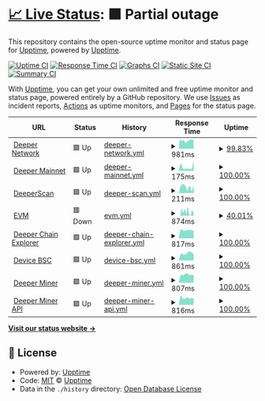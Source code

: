 # [📈 Live Status](https://demo.upptime.js.org): <!--live status--> **🟧 Partial outage**

This repository contains the open-source uptime monitor and status page for [Upptime](https://upptime.js.org), powered by [Upptime](https://github.com/upptime/upptime).

[![Uptime CI](https://github.com/deeper-chain/deeper-upptime/workflows/Uptime%20CI/badge.svg)](https://github.com/deeper-chain/deeper-upptime/actions?query=workflow%3A%22Uptime+CI%22)
[![Response Time CI](https://github.com/deeper-chain/deeper-upptime/workflows/Response%20Time%20CI/badge.svg)](https://github.com/deeper-chain/deeper-upptime/actions?query=workflow%3A%22Response+Time+CI%22)
[![Graphs CI](https://github.com/deeper-chain/deeper-upptime/workflows/Graphs%20CI/badge.svg)](https://github.com/deeper-chain/deeper-upptime/actions?query=workflow%3A%22Graphs+CI%22)
[![Static Site CI](https://github.com/deeper-chain/deeper-upptime/workflows/Static%20Site%20CI/badge.svg)](https://github.com/deeper-chain/deeper-upptime/actions?query=workflow%3A%22Static+Site+CI%22)
[![Summary CI](https://github.com/deeper-chain/deeper-upptime/workflows/Summary%20CI/badge.svg)](https://github.com/deeper-chain/deeper-upptime/actions?query=workflow%3A%22Summary+CI%22)

With [Upptime](https://upptime.js.org), you can get your own unlimited and free uptime monitor and status page, powered entirely by a GitHub repository. We use [Issues](https://github.com/upptime/upptime/issues) as incident reports, [Actions](https://github.com/deeper-chain/deeper-upptime/actions) as uptime monitors, and [Pages](https://demo.upptime.js.org) for the status page.

<!--start: status pages-->
<!-- This summary is generated by Upptime (https://github.com/upptime/upptime) -->
<!-- Do not edit this manually, your changes will be overwritten -->
<!-- prettier-ignore -->
| URL | Status | History | Response Time | Uptime |
| --- | ------ | ------- | ------------- | ------ |
| <img alt="" src="https://icons.duckduckgo.com/ip3/www.deeper.network.ico" height="13"> [Deeper Network](https://www.deeper.network) | 🟩 Up | [deeper-network.yml](https://github.com/deeper-chain/deeper-upptime/commits/HEAD/history/deeper-network.yml) | <details><summary><img alt="Response time graph" src="./graphs/deeper-network/response-time-week.png" height="20"> 981ms</summary><br><a href="https://status.deeper.network/history/deeper-network"><img alt="Response time 1099" src="https://img.shields.io/endpoint?url=https%3A%2F%2Fraw.githubusercontent.com%2Fdeeper-chain%2Fdeeper-upptime%2FHEAD%2Fapi%2Fdeeper-network%2Fresponse-time.json"></a><br><a href="https://status.deeper.network/history/deeper-network"><img alt="24-hour response time 1080" src="https://img.shields.io/endpoint?url=https%3A%2F%2Fraw.githubusercontent.com%2Fdeeper-chain%2Fdeeper-upptime%2FHEAD%2Fapi%2Fdeeper-network%2Fresponse-time-day.json"></a><br><a href="https://status.deeper.network/history/deeper-network"><img alt="7-day response time 981" src="https://img.shields.io/endpoint?url=https%3A%2F%2Fraw.githubusercontent.com%2Fdeeper-chain%2Fdeeper-upptime%2FHEAD%2Fapi%2Fdeeper-network%2Fresponse-time-week.json"></a><br><a href="https://status.deeper.network/history/deeper-network"><img alt="30-day response time 1007" src="https://img.shields.io/endpoint?url=https%3A%2F%2Fraw.githubusercontent.com%2Fdeeper-chain%2Fdeeper-upptime%2FHEAD%2Fapi%2Fdeeper-network%2Fresponse-time-month.json"></a><br><a href="https://status.deeper.network/history/deeper-network"><img alt="1-year response time 1099" src="https://img.shields.io/endpoint?url=https%3A%2F%2Fraw.githubusercontent.com%2Fdeeper-chain%2Fdeeper-upptime%2FHEAD%2Fapi%2Fdeeper-network%2Fresponse-time-year.json"></a></details> | <details><summary><a href="https://status.deeper.network/history/deeper-network">99.83%</a></summary><a href="https://status.deeper.network/history/deeper-network"><img alt="All-time uptime 99.97%" src="https://img.shields.io/endpoint?url=https%3A%2F%2Fraw.githubusercontent.com%2Fdeeper-chain%2Fdeeper-upptime%2FHEAD%2Fapi%2Fdeeper-network%2Fuptime.json"></a><br><a href="https://status.deeper.network/history/deeper-network"><img alt="24-hour uptime 100.00%" src="https://img.shields.io/endpoint?url=https%3A%2F%2Fraw.githubusercontent.com%2Fdeeper-chain%2Fdeeper-upptime%2FHEAD%2Fapi%2Fdeeper-network%2Fuptime-day.json"></a><br><a href="https://status.deeper.network/history/deeper-network"><img alt="7-day uptime 99.83%" src="https://img.shields.io/endpoint?url=https%3A%2F%2Fraw.githubusercontent.com%2Fdeeper-chain%2Fdeeper-upptime%2FHEAD%2Fapi%2Fdeeper-network%2Fuptime-week.json"></a><br><a href="https://status.deeper.network/history/deeper-network"><img alt="30-day uptime 99.96%" src="https://img.shields.io/endpoint?url=https%3A%2F%2Fraw.githubusercontent.com%2Fdeeper-chain%2Fdeeper-upptime%2FHEAD%2Fapi%2Fdeeper-network%2Fuptime-month.json"></a><br><a href="https://status.deeper.network/history/deeper-network"><img alt="1-year uptime 99.97%" src="https://img.shields.io/endpoint?url=https%3A%2F%2Fraw.githubusercontent.com%2Fdeeper-chain%2Fdeeper-upptime%2FHEAD%2Fapi%2Fdeeper-network%2Fuptime-year.json"></a></details>
| <img alt="" src="https://icons.duckduckgo.com/ip3/mainnet.deeper.network.ico" height="13"> [Deeper Mainnet](https://mainnet.deeper.network/health) | 🟩 Up | [deeper-mainnet.yml](https://github.com/deeper-chain/deeper-upptime/commits/HEAD/history/deeper-mainnet.yml) | <details><summary><img alt="Response time graph" src="./graphs/deeper-mainnet/response-time-week.png" height="20"> 175ms</summary><br><a href="https://status.deeper.network/history/deeper-mainnet"><img alt="Response time 201" src="https://img.shields.io/endpoint?url=https%3A%2F%2Fraw.githubusercontent.com%2Fdeeper-chain%2Fdeeper-upptime%2FHEAD%2Fapi%2Fdeeper-mainnet%2Fresponse-time.json"></a><br><a href="https://status.deeper.network/history/deeper-mainnet"><img alt="24-hour response time 449" src="https://img.shields.io/endpoint?url=https%3A%2F%2Fraw.githubusercontent.com%2Fdeeper-chain%2Fdeeper-upptime%2FHEAD%2Fapi%2Fdeeper-mainnet%2Fresponse-time-day.json"></a><br><a href="https://status.deeper.network/history/deeper-mainnet"><img alt="7-day response time 175" src="https://img.shields.io/endpoint?url=https%3A%2F%2Fraw.githubusercontent.com%2Fdeeper-chain%2Fdeeper-upptime%2FHEAD%2Fapi%2Fdeeper-mainnet%2Fresponse-time-week.json"></a><br><a href="https://status.deeper.network/history/deeper-mainnet"><img alt="30-day response time 188" src="https://img.shields.io/endpoint?url=https%3A%2F%2Fraw.githubusercontent.com%2Fdeeper-chain%2Fdeeper-upptime%2FHEAD%2Fapi%2Fdeeper-mainnet%2Fresponse-time-month.json"></a><br><a href="https://status.deeper.network/history/deeper-mainnet"><img alt="1-year response time 201" src="https://img.shields.io/endpoint?url=https%3A%2F%2Fraw.githubusercontent.com%2Fdeeper-chain%2Fdeeper-upptime%2FHEAD%2Fapi%2Fdeeper-mainnet%2Fresponse-time-year.json"></a></details> | <details><summary><a href="https://status.deeper.network/history/deeper-mainnet">100.00%</a></summary><a href="https://status.deeper.network/history/deeper-mainnet"><img alt="All-time uptime 100.00%" src="https://img.shields.io/endpoint?url=https%3A%2F%2Fraw.githubusercontent.com%2Fdeeper-chain%2Fdeeper-upptime%2FHEAD%2Fapi%2Fdeeper-mainnet%2Fuptime.json"></a><br><a href="https://status.deeper.network/history/deeper-mainnet"><img alt="24-hour uptime 100.00%" src="https://img.shields.io/endpoint?url=https%3A%2F%2Fraw.githubusercontent.com%2Fdeeper-chain%2Fdeeper-upptime%2FHEAD%2Fapi%2Fdeeper-mainnet%2Fuptime-day.json"></a><br><a href="https://status.deeper.network/history/deeper-mainnet"><img alt="7-day uptime 100.00%" src="https://img.shields.io/endpoint?url=https%3A%2F%2Fraw.githubusercontent.com%2Fdeeper-chain%2Fdeeper-upptime%2FHEAD%2Fapi%2Fdeeper-mainnet%2Fuptime-week.json"></a><br><a href="https://status.deeper.network/history/deeper-mainnet"><img alt="30-day uptime 100.00%" src="https://img.shields.io/endpoint?url=https%3A%2F%2Fraw.githubusercontent.com%2Fdeeper-chain%2Fdeeper-upptime%2FHEAD%2Fapi%2Fdeeper-mainnet%2Fuptime-month.json"></a><br><a href="https://status.deeper.network/history/deeper-mainnet"><img alt="1-year uptime 100.00%" src="https://img.shields.io/endpoint?url=https%3A%2F%2Fraw.githubusercontent.com%2Fdeeper-chain%2Fdeeper-upptime%2FHEAD%2Fapi%2Fdeeper-mainnet%2Fuptime-year.json"></a></details>
| <img alt="" src="https://icons.duckduckgo.com/ip3/www.deeperscan.io.ico" height="13"> [DeeperScan](https://www.deeperscan.io/deeper) | 🟩 Up | [deeper-scan.yml](https://github.com/deeper-chain/deeper-upptime/commits/HEAD/history/deeper-scan.yml) | <details><summary><img alt="Response time graph" src="./graphs/deeper-scan/response-time-week.png" height="20"> 211ms</summary><br><a href="https://status.deeper.network/history/deeper-scan"><img alt="Response time 419" src="https://img.shields.io/endpoint?url=https%3A%2F%2Fraw.githubusercontent.com%2Fdeeper-chain%2Fdeeper-upptime%2FHEAD%2Fapi%2Fdeeper-scan%2Fresponse-time.json"></a><br><a href="https://status.deeper.network/history/deeper-scan"><img alt="24-hour response time 259" src="https://img.shields.io/endpoint?url=https%3A%2F%2Fraw.githubusercontent.com%2Fdeeper-chain%2Fdeeper-upptime%2FHEAD%2Fapi%2Fdeeper-scan%2Fresponse-time-day.json"></a><br><a href="https://status.deeper.network/history/deeper-scan"><img alt="7-day response time 211" src="https://img.shields.io/endpoint?url=https%3A%2F%2Fraw.githubusercontent.com%2Fdeeper-chain%2Fdeeper-upptime%2FHEAD%2Fapi%2Fdeeper-scan%2Fresponse-time-week.json"></a><br><a href="https://status.deeper.network/history/deeper-scan"><img alt="30-day response time 243" src="https://img.shields.io/endpoint?url=https%3A%2F%2Fraw.githubusercontent.com%2Fdeeper-chain%2Fdeeper-upptime%2FHEAD%2Fapi%2Fdeeper-scan%2Fresponse-time-month.json"></a><br><a href="https://status.deeper.network/history/deeper-scan"><img alt="1-year response time 419" src="https://img.shields.io/endpoint?url=https%3A%2F%2Fraw.githubusercontent.com%2Fdeeper-chain%2Fdeeper-upptime%2FHEAD%2Fapi%2Fdeeper-scan%2Fresponse-time-year.json"></a></details> | <details><summary><a href="https://status.deeper.network/history/deeper-scan">100.00%</a></summary><a href="https://status.deeper.network/history/deeper-scan"><img alt="All-time uptime 99.88%" src="https://img.shields.io/endpoint?url=https%3A%2F%2Fraw.githubusercontent.com%2Fdeeper-chain%2Fdeeper-upptime%2FHEAD%2Fapi%2Fdeeper-scan%2Fuptime.json"></a><br><a href="https://status.deeper.network/history/deeper-scan"><img alt="24-hour uptime 100.00%" src="https://img.shields.io/endpoint?url=https%3A%2F%2Fraw.githubusercontent.com%2Fdeeper-chain%2Fdeeper-upptime%2FHEAD%2Fapi%2Fdeeper-scan%2Fuptime-day.json"></a><br><a href="https://status.deeper.network/history/deeper-scan"><img alt="7-day uptime 100.00%" src="https://img.shields.io/endpoint?url=https%3A%2F%2Fraw.githubusercontent.com%2Fdeeper-chain%2Fdeeper-upptime%2FHEAD%2Fapi%2Fdeeper-scan%2Fuptime-week.json"></a><br><a href="https://status.deeper.network/history/deeper-scan"><img alt="30-day uptime 100.00%" src="https://img.shields.io/endpoint?url=https%3A%2F%2Fraw.githubusercontent.com%2Fdeeper-chain%2Fdeeper-upptime%2FHEAD%2Fapi%2Fdeeper-scan%2Fuptime-month.json"></a><br><a href="https://status.deeper.network/history/deeper-scan"><img alt="1-year uptime 99.88%" src="https://img.shields.io/endpoint?url=https%3A%2F%2Fraw.githubusercontent.com%2Fdeeper-chain%2Fdeeper-upptime%2FHEAD%2Fapi%2Fdeeper-scan%2Fuptime-year.json"></a></details>
| <img alt="" src="https://icons.duckduckgo.com/ip3/evm.deeper.network.ico" height="13"> [EVM](https://evm.deeper.network/) | 🟥 Down | [evm.yml](https://github.com/deeper-chain/deeper-upptime/commits/HEAD/history/evm.yml) | <details><summary><img alt="Response time graph" src="./graphs/evm/response-time-week.png" height="20"> 874ms</summary><br><a href="https://status.deeper.network/history/evm"><img alt="Response time 589" src="https://img.shields.io/endpoint?url=https%3A%2F%2Fraw.githubusercontent.com%2Fdeeper-chain%2Fdeeper-upptime%2FHEAD%2Fapi%2Fevm%2Fresponse-time.json"></a><br><a href="https://status.deeper.network/history/evm"><img alt="24-hour response time 0" src="https://img.shields.io/endpoint?url=https%3A%2F%2Fraw.githubusercontent.com%2Fdeeper-chain%2Fdeeper-upptime%2FHEAD%2Fapi%2Fevm%2Fresponse-time-day.json"></a><br><a href="https://status.deeper.network/history/evm"><img alt="7-day response time 874" src="https://img.shields.io/endpoint?url=https%3A%2F%2Fraw.githubusercontent.com%2Fdeeper-chain%2Fdeeper-upptime%2FHEAD%2Fapi%2Fevm%2Fresponse-time-week.json"></a><br><a href="https://status.deeper.network/history/evm"><img alt="30-day response time 532" src="https://img.shields.io/endpoint?url=https%3A%2F%2Fraw.githubusercontent.com%2Fdeeper-chain%2Fdeeper-upptime%2FHEAD%2Fapi%2Fevm%2Fresponse-time-month.json"></a><br><a href="https://status.deeper.network/history/evm"><img alt="1-year response time 589" src="https://img.shields.io/endpoint?url=https%3A%2F%2Fraw.githubusercontent.com%2Fdeeper-chain%2Fdeeper-upptime%2FHEAD%2Fapi%2Fevm%2Fresponse-time-year.json"></a></details> | <details><summary><a href="https://status.deeper.network/history/evm">40.01%</a></summary><a href="https://status.deeper.network/history/evm"><img alt="All-time uptime 98.05%" src="https://img.shields.io/endpoint?url=https%3A%2F%2Fraw.githubusercontent.com%2Fdeeper-chain%2Fdeeper-upptime%2FHEAD%2Fapi%2Fevm%2Fuptime.json"></a><br><a href="https://status.deeper.network/history/evm"><img alt="24-hour uptime 0.00%" src="https://img.shields.io/endpoint?url=https%3A%2F%2Fraw.githubusercontent.com%2Fdeeper-chain%2Fdeeper-upptime%2FHEAD%2Fapi%2Fevm%2Fuptime-day.json"></a><br><a href="https://status.deeper.network/history/evm"><img alt="7-day uptime 40.01%" src="https://img.shields.io/endpoint?url=https%3A%2F%2Fraw.githubusercontent.com%2Fdeeper-chain%2Fdeeper-upptime%2FHEAD%2Fapi%2Fevm%2Fuptime-week.json"></a><br><a href="https://status.deeper.network/history/evm"><img alt="30-day uptime 86.14%" src="https://img.shields.io/endpoint?url=https%3A%2F%2Fraw.githubusercontent.com%2Fdeeper-chain%2Fdeeper-upptime%2FHEAD%2Fapi%2Fevm%2Fuptime-month.json"></a><br><a href="https://status.deeper.network/history/evm"><img alt="1-year uptime 98.05%" src="https://img.shields.io/endpoint?url=https%3A%2F%2Fraw.githubusercontent.com%2Fdeeper-chain%2Fdeeper-upptime%2FHEAD%2Fapi%2Fevm%2Fuptime-year.json"></a></details>
| <img alt="" src="https://icons.duckduckgo.com/ip3/apps.deeper.network.ico" height="13"> [Deeper Chain Explorer](https://apps.deeper.network) | 🟩 Up | [deeper-chain-explorer.yml](https://github.com/deeper-chain/deeper-upptime/commits/HEAD/history/deeper-chain-explorer.yml) | <details><summary><img alt="Response time graph" src="./graphs/deeper-chain-explorer/response-time-week.png" height="20"> 817ms</summary><br><a href="https://status.deeper.network/history/deeper-chain-explorer"><img alt="Response time 779" src="https://img.shields.io/endpoint?url=https%3A%2F%2Fraw.githubusercontent.com%2Fdeeper-chain%2Fdeeper-upptime%2FHEAD%2Fapi%2Fdeeper-chain-explorer%2Fresponse-time.json"></a><br><a href="https://status.deeper.network/history/deeper-chain-explorer"><img alt="24-hour response time 738" src="https://img.shields.io/endpoint?url=https%3A%2F%2Fraw.githubusercontent.com%2Fdeeper-chain%2Fdeeper-upptime%2FHEAD%2Fapi%2Fdeeper-chain-explorer%2Fresponse-time-day.json"></a><br><a href="https://status.deeper.network/history/deeper-chain-explorer"><img alt="7-day response time 817" src="https://img.shields.io/endpoint?url=https%3A%2F%2Fraw.githubusercontent.com%2Fdeeper-chain%2Fdeeper-upptime%2FHEAD%2Fapi%2Fdeeper-chain-explorer%2Fresponse-time-week.json"></a><br><a href="https://status.deeper.network/history/deeper-chain-explorer"><img alt="30-day response time 793" src="https://img.shields.io/endpoint?url=https%3A%2F%2Fraw.githubusercontent.com%2Fdeeper-chain%2Fdeeper-upptime%2FHEAD%2Fapi%2Fdeeper-chain-explorer%2Fresponse-time-month.json"></a><br><a href="https://status.deeper.network/history/deeper-chain-explorer"><img alt="1-year response time 779" src="https://img.shields.io/endpoint?url=https%3A%2F%2Fraw.githubusercontent.com%2Fdeeper-chain%2Fdeeper-upptime%2FHEAD%2Fapi%2Fdeeper-chain-explorer%2Fresponse-time-year.json"></a></details> | <details><summary><a href="https://status.deeper.network/history/deeper-chain-explorer">100.00%</a></summary><a href="https://status.deeper.network/history/deeper-chain-explorer"><img alt="All-time uptime 99.98%" src="https://img.shields.io/endpoint?url=https%3A%2F%2Fraw.githubusercontent.com%2Fdeeper-chain%2Fdeeper-upptime%2FHEAD%2Fapi%2Fdeeper-chain-explorer%2Fuptime.json"></a><br><a href="https://status.deeper.network/history/deeper-chain-explorer"><img alt="24-hour uptime 100.00%" src="https://img.shields.io/endpoint?url=https%3A%2F%2Fraw.githubusercontent.com%2Fdeeper-chain%2Fdeeper-upptime%2FHEAD%2Fapi%2Fdeeper-chain-explorer%2Fuptime-day.json"></a><br><a href="https://status.deeper.network/history/deeper-chain-explorer"><img alt="7-day uptime 100.00%" src="https://img.shields.io/endpoint?url=https%3A%2F%2Fraw.githubusercontent.com%2Fdeeper-chain%2Fdeeper-upptime%2FHEAD%2Fapi%2Fdeeper-chain-explorer%2Fuptime-week.json"></a><br><a href="https://status.deeper.network/history/deeper-chain-explorer"><img alt="30-day uptime 100.00%" src="https://img.shields.io/endpoint?url=https%3A%2F%2Fraw.githubusercontent.com%2Fdeeper-chain%2Fdeeper-upptime%2FHEAD%2Fapi%2Fdeeper-chain-explorer%2Fuptime-month.json"></a><br><a href="https://status.deeper.network/history/deeper-chain-explorer"><img alt="1-year uptime 99.98%" src="https://img.shields.io/endpoint?url=https%3A%2F%2Fraw.githubusercontent.com%2Fdeeper-chain%2Fdeeper-upptime%2FHEAD%2Fapi%2Fdeeper-chain-explorer%2Fuptime-year.json"></a></details>
| <img alt="" src="https://icons.duckduckgo.com/ip3/device-bsc.deeper.network.ico" height="13"> [Device BSC](https://device-bsc.deeper.network/login) | 🟩 Up | [device-bsc.yml](https://github.com/deeper-chain/deeper-upptime/commits/HEAD/history/device-bsc.yml) | <details><summary><img alt="Response time graph" src="./graphs/device-bsc/response-time-week.png" height="20"> 861ms</summary><br><a href="https://status.deeper.network/history/device-bsc"><img alt="Response time 771" src="https://img.shields.io/endpoint?url=https%3A%2F%2Fraw.githubusercontent.com%2Fdeeper-chain%2Fdeeper-upptime%2FHEAD%2Fapi%2Fdevice-bsc%2Fresponse-time.json"></a><br><a href="https://status.deeper.network/history/device-bsc"><img alt="24-hour response time 746" src="https://img.shields.io/endpoint?url=https%3A%2F%2Fraw.githubusercontent.com%2Fdeeper-chain%2Fdeeper-upptime%2FHEAD%2Fapi%2Fdevice-bsc%2Fresponse-time-day.json"></a><br><a href="https://status.deeper.network/history/device-bsc"><img alt="7-day response time 861" src="https://img.shields.io/endpoint?url=https%3A%2F%2Fraw.githubusercontent.com%2Fdeeper-chain%2Fdeeper-upptime%2FHEAD%2Fapi%2Fdevice-bsc%2Fresponse-time-week.json"></a><br><a href="https://status.deeper.network/history/device-bsc"><img alt="30-day response time 808" src="https://img.shields.io/endpoint?url=https%3A%2F%2Fraw.githubusercontent.com%2Fdeeper-chain%2Fdeeper-upptime%2FHEAD%2Fapi%2Fdevice-bsc%2Fresponse-time-month.json"></a><br><a href="https://status.deeper.network/history/device-bsc"><img alt="1-year response time 771" src="https://img.shields.io/endpoint?url=https%3A%2F%2Fraw.githubusercontent.com%2Fdeeper-chain%2Fdeeper-upptime%2FHEAD%2Fapi%2Fdevice-bsc%2Fresponse-time-year.json"></a></details> | <details><summary><a href="https://status.deeper.network/history/device-bsc">100.00%</a></summary><a href="https://status.deeper.network/history/device-bsc"><img alt="All-time uptime 99.98%" src="https://img.shields.io/endpoint?url=https%3A%2F%2Fraw.githubusercontent.com%2Fdeeper-chain%2Fdeeper-upptime%2FHEAD%2Fapi%2Fdevice-bsc%2Fuptime.json"></a><br><a href="https://status.deeper.network/history/device-bsc"><img alt="24-hour uptime 100.00%" src="https://img.shields.io/endpoint?url=https%3A%2F%2Fraw.githubusercontent.com%2Fdeeper-chain%2Fdeeper-upptime%2FHEAD%2Fapi%2Fdevice-bsc%2Fuptime-day.json"></a><br><a href="https://status.deeper.network/history/device-bsc"><img alt="7-day uptime 100.00%" src="https://img.shields.io/endpoint?url=https%3A%2F%2Fraw.githubusercontent.com%2Fdeeper-chain%2Fdeeper-upptime%2FHEAD%2Fapi%2Fdevice-bsc%2Fuptime-week.json"></a><br><a href="https://status.deeper.network/history/device-bsc"><img alt="30-day uptime 100.00%" src="https://img.shields.io/endpoint?url=https%3A%2F%2Fraw.githubusercontent.com%2Fdeeper-chain%2Fdeeper-upptime%2FHEAD%2Fapi%2Fdevice-bsc%2Fuptime-month.json"></a><br><a href="https://status.deeper.network/history/device-bsc"><img alt="1-year uptime 99.98%" src="https://img.shields.io/endpoint?url=https%3A%2F%2Fraw.githubusercontent.com%2Fdeeper-chain%2Fdeeper-upptime%2FHEAD%2Fapi%2Fdevice-bsc%2Fuptime-year.json"></a></details>
| <img alt="" src="https://icons.duckduckgo.com/ip3/miner.deeper.network.ico" height="13"> [Deeper Miner](https://miner.deeper.network/login) | 🟩 Up | [deeper-miner.yml](https://github.com/deeper-chain/deeper-upptime/commits/HEAD/history/deeper-miner.yml) | <details><summary><img alt="Response time graph" src="./graphs/deeper-miner/response-time-week.png" height="20"> 807ms</summary><br><a href="https://status.deeper.network/history/deeper-miner"><img alt="Response time 769" src="https://img.shields.io/endpoint?url=https%3A%2F%2Fraw.githubusercontent.com%2Fdeeper-chain%2Fdeeper-upptime%2FHEAD%2Fapi%2Fdeeper-miner%2Fresponse-time.json"></a><br><a href="https://status.deeper.network/history/deeper-miner"><img alt="24-hour response time 743" src="https://img.shields.io/endpoint?url=https%3A%2F%2Fraw.githubusercontent.com%2Fdeeper-chain%2Fdeeper-upptime%2FHEAD%2Fapi%2Fdeeper-miner%2Fresponse-time-day.json"></a><br><a href="https://status.deeper.network/history/deeper-miner"><img alt="7-day response time 807" src="https://img.shields.io/endpoint?url=https%3A%2F%2Fraw.githubusercontent.com%2Fdeeper-chain%2Fdeeper-upptime%2FHEAD%2Fapi%2Fdeeper-miner%2Fresponse-time-week.json"></a><br><a href="https://status.deeper.network/history/deeper-miner"><img alt="30-day response time 770" src="https://img.shields.io/endpoint?url=https%3A%2F%2Fraw.githubusercontent.com%2Fdeeper-chain%2Fdeeper-upptime%2FHEAD%2Fapi%2Fdeeper-miner%2Fresponse-time-month.json"></a><br><a href="https://status.deeper.network/history/deeper-miner"><img alt="1-year response time 769" src="https://img.shields.io/endpoint?url=https%3A%2F%2Fraw.githubusercontent.com%2Fdeeper-chain%2Fdeeper-upptime%2FHEAD%2Fapi%2Fdeeper-miner%2Fresponse-time-year.json"></a></details> | <details><summary><a href="https://status.deeper.network/history/deeper-miner">100.00%</a></summary><a href="https://status.deeper.network/history/deeper-miner"><img alt="All-time uptime 99.99%" src="https://img.shields.io/endpoint?url=https%3A%2F%2Fraw.githubusercontent.com%2Fdeeper-chain%2Fdeeper-upptime%2FHEAD%2Fapi%2Fdeeper-miner%2Fuptime.json"></a><br><a href="https://status.deeper.network/history/deeper-miner"><img alt="24-hour uptime 100.00%" src="https://img.shields.io/endpoint?url=https%3A%2F%2Fraw.githubusercontent.com%2Fdeeper-chain%2Fdeeper-upptime%2FHEAD%2Fapi%2Fdeeper-miner%2Fuptime-day.json"></a><br><a href="https://status.deeper.network/history/deeper-miner"><img alt="7-day uptime 100.00%" src="https://img.shields.io/endpoint?url=https%3A%2F%2Fraw.githubusercontent.com%2Fdeeper-chain%2Fdeeper-upptime%2FHEAD%2Fapi%2Fdeeper-miner%2Fuptime-week.json"></a><br><a href="https://status.deeper.network/history/deeper-miner"><img alt="30-day uptime 100.00%" src="https://img.shields.io/endpoint?url=https%3A%2F%2Fraw.githubusercontent.com%2Fdeeper-chain%2Fdeeper-upptime%2FHEAD%2Fapi%2Fdeeper-miner%2Fuptime-month.json"></a><br><a href="https://status.deeper.network/history/deeper-miner"><img alt="1-year uptime 99.99%" src="https://img.shields.io/endpoint?url=https%3A%2F%2Fraw.githubusercontent.com%2Fdeeper-chain%2Fdeeper-upptime%2FHEAD%2Fapi%2Fdeeper-miner%2Fuptime-year.json"></a></details>
| <img alt="" src="https://icons.duckduckgo.com/ip3/api-miner.deeper.network.ico" height="13"> [Deeper Miner API](https://api-miner.deeper.network) | 🟩 Up | [deeper-miner-api.yml](https://github.com/deeper-chain/deeper-upptime/commits/HEAD/history/deeper-miner-api.yml) | <details><summary><img alt="Response time graph" src="./graphs/deeper-miner-api/response-time-week.png" height="20"> 816ms</summary><br><a href="https://status.deeper.network/history/deeper-miner-api"><img alt="Response time 1461" src="https://img.shields.io/endpoint?url=https%3A%2F%2Fraw.githubusercontent.com%2Fdeeper-chain%2Fdeeper-upptime%2FHEAD%2Fapi%2Fdeeper-miner-api%2Fresponse-time.json"></a><br><a href="https://status.deeper.network/history/deeper-miner-api"><img alt="24-hour response time 739" src="https://img.shields.io/endpoint?url=https%3A%2F%2Fraw.githubusercontent.com%2Fdeeper-chain%2Fdeeper-upptime%2FHEAD%2Fapi%2Fdeeper-miner-api%2Fresponse-time-day.json"></a><br><a href="https://status.deeper.network/history/deeper-miner-api"><img alt="7-day response time 816" src="https://img.shields.io/endpoint?url=https%3A%2F%2Fraw.githubusercontent.com%2Fdeeper-chain%2Fdeeper-upptime%2FHEAD%2Fapi%2Fdeeper-miner-api%2Fresponse-time-week.json"></a><br><a href="https://status.deeper.network/history/deeper-miner-api"><img alt="30-day response time 795" src="https://img.shields.io/endpoint?url=https%3A%2F%2Fraw.githubusercontent.com%2Fdeeper-chain%2Fdeeper-upptime%2FHEAD%2Fapi%2Fdeeper-miner-api%2Fresponse-time-month.json"></a><br><a href="https://status.deeper.network/history/deeper-miner-api"><img alt="1-year response time 1461" src="https://img.shields.io/endpoint?url=https%3A%2F%2Fraw.githubusercontent.com%2Fdeeper-chain%2Fdeeper-upptime%2FHEAD%2Fapi%2Fdeeper-miner-api%2Fresponse-time-year.json"></a></details> | <details><summary><a href="https://status.deeper.network/history/deeper-miner-api">100.00%</a></summary><a href="https://status.deeper.network/history/deeper-miner-api"><img alt="All-time uptime 99.92%" src="https://img.shields.io/endpoint?url=https%3A%2F%2Fraw.githubusercontent.com%2Fdeeper-chain%2Fdeeper-upptime%2FHEAD%2Fapi%2Fdeeper-miner-api%2Fuptime.json"></a><br><a href="https://status.deeper.network/history/deeper-miner-api"><img alt="24-hour uptime 100.00%" src="https://img.shields.io/endpoint?url=https%3A%2F%2Fraw.githubusercontent.com%2Fdeeper-chain%2Fdeeper-upptime%2FHEAD%2Fapi%2Fdeeper-miner-api%2Fuptime-day.json"></a><br><a href="https://status.deeper.network/history/deeper-miner-api"><img alt="7-day uptime 100.00%" src="https://img.shields.io/endpoint?url=https%3A%2F%2Fraw.githubusercontent.com%2Fdeeper-chain%2Fdeeper-upptime%2FHEAD%2Fapi%2Fdeeper-miner-api%2Fuptime-week.json"></a><br><a href="https://status.deeper.network/history/deeper-miner-api"><img alt="30-day uptime 100.00%" src="https://img.shields.io/endpoint?url=https%3A%2F%2Fraw.githubusercontent.com%2Fdeeper-chain%2Fdeeper-upptime%2FHEAD%2Fapi%2Fdeeper-miner-api%2Fuptime-month.json"></a><br><a href="https://status.deeper.network/history/deeper-miner-api"><img alt="1-year uptime 99.92%" src="https://img.shields.io/endpoint?url=https%3A%2F%2Fraw.githubusercontent.com%2Fdeeper-chain%2Fdeeper-upptime%2FHEAD%2Fapi%2Fdeeper-miner-api%2Fuptime-year.json"></a></details>

<!--end: status pages-->

[**Visit our status website →**](https://demo.upptime.js.org)

## 📄 License

- Powered by: [Upptime](https://github.com/upptime/upptime)
- Code: [MIT](./LICENSE) © [Upptime](https://upptime.js.org)
- Data in the `./history` directory: [Open Database License](https://opendatacommons.org/licenses/odbl/1-0/)
